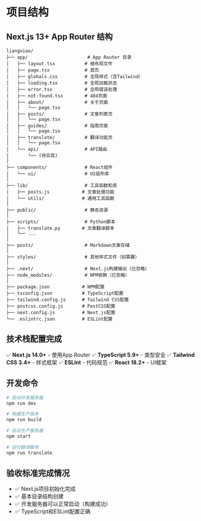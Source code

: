 # 项目结构

## Next.js 13+ App Router 结构

```
liangxiao/
├── app/                      # App Router 目录
│   ├── layout.tsx           # 根布局文件
│   ├── page.tsx             # 首页
│   ├── globals.css          # 全局样式（含Tailwind）
│   ├── loading.tsx          # 全局加载状态
│   ├── error.tsx            # 全局错误处理
│   ├── not-found.tsx        # 404页面
│   ├── about/               # 关于页面
│   │   └── page.tsx
│   ├── posts/               # 文章列表页
│   │   └── page.tsx
│   ├── guides/              # 指南页面
│   │   └── page.tsx
│   ├── translate/           # 翻译功能页
│   │   └── page.tsx
│   └── api/                 # API路由
│       └── (待实现)
│
├── components/              # React组件
│   └── ui/                  # UI组件库
│
├── lib/                     # 工具函数和库
│   ├── posts.js            # 文章处理功能
│   └── utils/              # 通用工具函数
│
├── public/                  # 静态资源
│
├── scripts/                 # Python脚本
│   ├── translate.py        # 文章翻译脚本
│   └── ...
│
├── posts/                   # Markdown文章存储
│
├── styles/                  # 其他样式文件（如需要）
│
├── .next/                   # Next.js构建输出（已忽略）
├── node_modules/            # NPM依赖（已忽略）
│
├── package.json            # NPM配置
├── tsconfig.json           # TypeScript配置
├── tailwind.config.js      # Tailwind CSS配置
├── postcss.config.js       # PostCSS配置
├── next.config.js          # Next.js配置
└── .eslintrc.json          # ESLint配置
```

## 技术栈配置完成

✅ **Next.js 14.0+** - 使用App Router
✅ **TypeScript 5.9+** - 类型安全
✅ **Tailwind CSS 3.4+** - 样式框架
✅ **ESLint** - 代码规范
✅ **React 18.2+** - UI框架

## 开发命令

```bash
# 启动开发服务器
npm run dev

# 构建生产版本
npm run build

# 启动生产服务器
npm start

# 运行翻译脚本
npm run translate
```

## 验收标准完成情况

- ✅ Next.js项目初始化完成
- ✅ 基本目录结构创建
- ✅ 开发服务器可以正常启动（构建成功）
- ✅ TypeScript和ESLint配置正确
